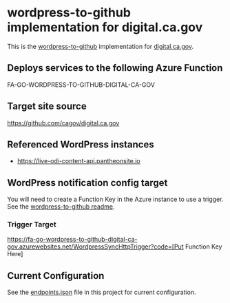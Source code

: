 # wordpress-to-github implementation for digital.ca.gov

This is the [wordpress-to-github](https://www.npmjs.com/package/@cagov/wordpress-to-github) implementation for [digital.ca.gov](https://digital.ca.gov).

## Deploys services to the following Azure Function

FA-GO-WORDPRESS-TO-GITHUB-DIGITAL-CA-GOV

## Target site source

https://github.com/cagov/digital.ca.gov

## Referenced WordPress instances

- https://live-odi-content-api.pantheonsite.io

## WordPress notification config target

You will need to create a Function Key in the Azure instance to use a trigger. See the [wordpress-to-github readme](https://github.com/cagov/wordpress-to-github#readme).

### Trigger Target

https://fa-go-wordpress-to-github-digital-ca-gov.azurewebsites.net/WordpressSyncHttpTrigger?code=[Put Function Key Here]

## Current Configuration

See the [endpoints.json](https://github.com/cagov/services-wordpress-to-github-digital-ca-gov/blob/main/WordpressSync/endpoints.json) file in this project for current configuration.
